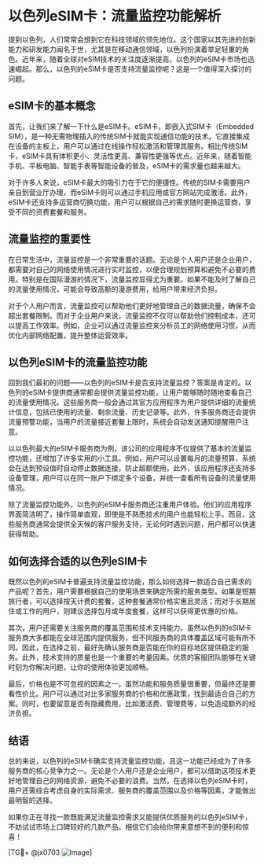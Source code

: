 # 以色列eSIM卡：流量监控功能解析

提到以色列，人们常常会想到它在科技领域的领先地位。这个国家以其先进的创新能力和研发能力闻名于世，尤其是在移动通信领域，以色列扮演着举足轻重的角色。近年来，随着全球对eSIM技术的关注度逐渐提高，以色列的eSIM卡市场也迅速崛起。那么，以色列的eSIM卡是否支持流量监控呢？这是一个值得深入探讨的问题。

## eSIM卡的基本概念

首先，让我们来了解一下什么是eSIM卡。eSIM卡，即嵌入式SIM卡（Embedded SIM），是一种无需物理插入的传统SIM卡就能实现通信功能的技术。它直接集成在设备的主板上，用户可以通过在线操作轻松激活和管理其服务。相比传统SIM卡，eSIM卡具有体积更小、灵活性更高、兼容性更强等优点。近年来，随着智能手机、平板电脑、智能手表等智能设备的普及，eSIM卡的需求量也越来越大。

对于许多人来说，eSIM卡最大的吸引力在于它的便捷性。传统的SIM卡需要用户亲自到营业厅办理，而eSIM卡则可以通过手机应用或官方网站完成激活。此外，eSIM卡还支持多运营商切换功能，用户可以根据自己的需求随时更换运营商，享受不同的资费套餐和服务。

## 流量监控的重要性

在日常生活中，流量监控是一个非常重要的话题。无论是个人用户还是企业用户，都需要对自己的网络使用情况进行实时监控，以便合理规划预算和避免不必要的费用。特别是在国际漫游的情况下，流量监控显得尤为重要。如果不能及时了解自己的流量使用情况，可能会导致高额的漫游费用，给用户带来经济负担。

对于个人用户而言，流量监控可以帮助他们更好地管理自己的数据流量，确保不会超出套餐限制。而对于企业用户来说，流量监控不仅可以帮助他们控制成本，还可以提高工作效率。例如，企业可以通过流量监控来分析员工的网络使用习惯，从而优化内部网络配置，提升整体运营效率。

## 以色列eSIM卡的流量监控功能

回到我们最初的问题——以色列的eSIM卡是否支持流量监控？答案是肯定的。以色列的eSIM卡提供商通常都会提供流量监控功能，让用户能够随时随地查看自己的流量使用情况。这些服务商一般会通过其官方应用程序为用户提供详细的流量统计信息，包括已使用的流量、剩余流量、历史记录等。此外，许多服务商还会提供流量预警功能，当用户的流量接近套餐上限时，系统会自动发送通知提醒用户注意。

以以色列最大的eSIM卡服务商为例，该公司的应用程序不仅提供了基本的流量监控功能，还增加了许多实用的小工具。例如，用户可以设置每月的流量预算，系统会在达到预设值时自动停止数据连接，防止超额使用。此外，该应用程序还支持多设备管理，用户可以在同一账户下绑定多个设备，并统一查看所有设备的流量使用情况。

除了流量监控功能外，以色列的eSIM卡服务商还注重用户体验。他们的应用程序界面简洁明了，操作简单直观，即使是不熟悉技术的用户也能轻松上手。而且，这些服务商通常会提供全天候的客户服务支持，无论何时遇到问题，用户都可以快速获得帮助。

## 如何选择合适的以色列eSIM卡

既然以色列的eSIM卡普遍支持流量监控功能，那么如何选择一款适合自己需求的产品呢？首先，用户需要根据自己的使用场景来确定所需的服务类型。如果是短期旅行者，可以选择按天计费的套餐，这种套餐通常价格实惠且灵活；而对于长期居住或工作的用户，则建议选择包月或年度套餐，这样可以获得更优惠的价格。

其次，用户还需要关注服务商的覆盖范围和技术支持能力。虽然以色列的eSIM卡服务商大多都能在全球范围内提供服务，但不同服务商的具体覆盖区域可能有所不同。因此，在选择之前，最好先确认服务商是否能在你的目标地区提供稳定的服务。此外，技术支持的质量也是一个重要的考量因素。优质的客服团队能够在关键时刻为你解决问题，让你的使用体验更加顺畅。

最后，价格也是不可忽视的因素之一。虽然功能和服务质量很重要，但最终还是要看性价比。用户可以通过对比多家服务商的价格和优惠政策，找到最适合自己的方案。同时，也要留意是否有隐藏费用，比如激活费、管理费等，以免造成额外的经济负担。

## 结语

总的来说，以色列的eSIM卡确实支持流量监控功能，且这一功能已经成为了许多服务商的核心竞争力之一。无论是个人用户还是企业用户，都可以借助这项技术更好地管理自己的网络资源，避免不必要的浪费。当然，在选择以色列eSIM卡时，用户还需综合考虑自身的实际需求、服务商的覆盖范围以及价格等因素，才能做出最明智的选择。

如果你正在寻找一款既能满足流量监控需求又能提供优质服务的以色列eSIM卡，不妨试试市场上口碑较好的几款产品。相信它们会给你带来意想不到的便利和惊喜！

[TG💪+ @jx0703 ![Image](https://github.com/user-attachments/assets/dbca1d08-cadb-493c-b0ec-ad6f7a83f270)]